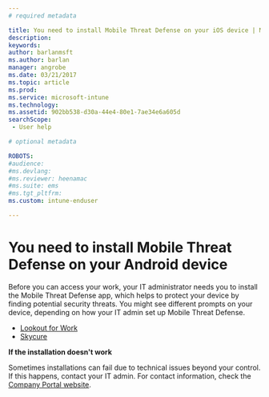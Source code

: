 ```yaml
---
# required metadata

title: You need to install Mobile Threat Defense on your iOS device | Microsoft Docs
description:
keywords:
author: barlanmsftms.author: barlan
manager: angrobe
ms.date: 03/21/2017
ms.topic: article
ms.prod:
ms.service: microsoft-intune
ms.technology:
ms.assetid: 902bb538-d30a-44e4-80e1-7ae34e6a605dsearchScope: - User help

# optional metadata

ROBOTS:  
#audience:
#ms.devlang:
#ms.reviewer: heenamac
#ms.suite: ems
#ms.tgt_pltfrm:
ms.custom: intune-enduser

---
```


# You need to install Mobile Threat Defense on your Android device

Before you can access your work, your IT administrator needs you to install the Mobile Threat Defense app, which helps to protect your device by finding potential security threats. You might see different prompts on your device, depending on how your IT admin set up Mobile Threat Defense.

* [Lookout for Work](you-are-prompted-to-install-lookout-for-work-android.md)
* [Skycure](you-are-prompted-to-install-skycure-android.md)

**If the installation doesn't work**

Sometimes installations can fail due to technical issues beyond your control. If this happens, contact your IT admin. For contact information, check the [Company Portal website](http://portal.manage.microsoft.com).
